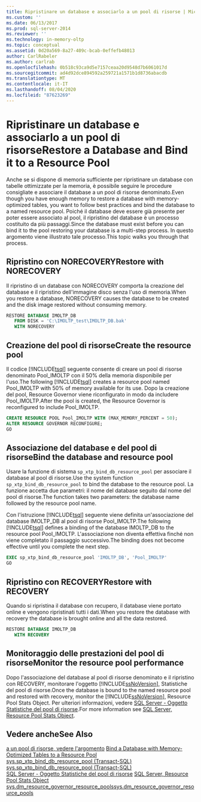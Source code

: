 ```yaml
---
title: Ripristinare un database e associarlo a un pool di risorse | Microsoft Docs
ms.custom: ''
ms.date: 06/13/2017
ms.prod: sql-server-2014
ms.reviewer: ''
ms.technology: in-memory-oltp
ms.topic: conceptual
ms.assetid: 0d20a569-8a27-409c-bcab-0effefb48013
author: CarlRabeler
ms.author: carlrab
ms.openlocfilehash: 0b518c93ca9d5e7157ceaa20d9548d7b6061017d
ms.sourcegitcommit: ad4d92dce894592a259721a1571b1d8736abacdb
ms.translationtype: MT
ms.contentlocale: it-IT
ms.lasthandoff: 08/04/2020
ms.locfileid: "87623269"
---
```

# <a name="restore-a-database-and-bind-it-to-a-resource-pool"></a><span data-ttu-id="5f695-102">Ripristinare un database e associarlo a un pool di risorse</span><span class="sxs-lookup"><span data-stu-id="5f695-102">Restore a Database and Bind it to a Resource Pool</span></span>
  <span data-ttu-id="5f695-103">Anche se si dispone di memoria sufficiente per ripristinare un database con tabelle ottimizzate per la memoria, è possibile seguire le procedure consigliate e associare il database a un pool di risorse denominato.</span><span class="sxs-lookup"><span data-stu-id="5f695-103">Even though you have enough memory to restore a database with memory-optimized tables, you want to follow best practices and bind the database to a named resource pool.</span></span> <span data-ttu-id="5f695-104">Poiché il database deve essere già presente per poter essere associato al pool, il ripristino del database è un processo costituito da più passaggi.</span><span class="sxs-lookup"><span data-stu-id="5f695-104">Since the database must exist before you can bind it to the pool restoring your database is a multi-step process.</span></span> <span data-ttu-id="5f695-105">In questo argomento viene illustrato tale processo.</span><span class="sxs-lookup"><span data-stu-id="5f695-105">This topic walks you through that process.</span></span>  
  
##  <a name="restore-with-norecovery"></a><span data-ttu-id="5f695-106">Ripristino con NORECOVERY</span><span class="sxs-lookup"><span data-stu-id="5f695-106">Restore with NORECOVERY</span></span>  
 <span data-ttu-id="5f695-107">Il ripristino di un database con NORECOVERY comporta la creazione del database e il ripristino dell'immagine disco senza l'uso di memoria.</span><span class="sxs-lookup"><span data-stu-id="5f695-107">When you restore a database, NORECOVERY causes the database to be created and the disk image restored without consuming memory.</span></span>  
  
```sql  
RESTORE DATABASE IMOLTP_DB   
   FROM DISK = 'C:\IMOLTP_test\IMOLTP_DB.bak'  
   WITH NORECOVERY  
```  
  
##  <a name="create-the-resource-pool"></a><span data-ttu-id="5f695-108">Creazione del pool di risorse</span><span class="sxs-lookup"><span data-stu-id="5f695-108">Create the resource pool</span></span>  
 <span data-ttu-id="5f695-109">Il codice [!INCLUDE[tsql](../../includes/tsql-md.md)] seguente consente di creare un pool di risorse denominato Pool_IMOLTP con il 50% della memoria disponibile per l'uso.</span><span class="sxs-lookup"><span data-stu-id="5f695-109">The following [!INCLUDE[tsql](../../includes/tsql-md.md)] creates a resource pool named Pool_IMOLTP with 50% of memory available for its use.</span></span>  <span data-ttu-id="5f695-110">Dopo la creazione del pool, Resource Governor viene riconfigurato in modo da includere Pool_IMOLTP.</span><span class="sxs-lookup"><span data-stu-id="5f695-110">After the pool is created, the Resource Governor is reconfigured to include Pool_IMOLTP.</span></span>  
  
```sql  
CREATE RESOURCE POOL Pool_IMOLTP WITH (MAX_MEMORY_PERCENT = 50);  
ALTER RESOURCE GOVERNOR RECONFIGURE;  
GO  
```  
  
##  <a name="bind-the-database-and-resource-pool"></a><span data-ttu-id="5f695-111">Associazione del database e del pool di risorse</span><span class="sxs-lookup"><span data-stu-id="5f695-111">Bind the database and resource pool</span></span>  
 <span data-ttu-id="5f695-112">Usare la funzione di sistema `sp_xtp_bind_db_resource_pool` per associare il database al pool di risorse.</span><span class="sxs-lookup"><span data-stu-id="5f695-112">Use the system function `sp_xtp_bind_db_resource_pool` to bind the database to the resource pool.</span></span> <span data-ttu-id="5f695-113">La funzione accetta due parametri: il nome del database seguito dal nome del pool di risorse.</span><span class="sxs-lookup"><span data-stu-id="5f695-113">The function takes two parameters: the database name followed by the resource pool name.</span></span>  
  
 <span data-ttu-id="5f695-114">Con l'istruzione [!INCLUDE[tsql](../../includes/tsql-md.md)] seguente viene definita un'associazione del database IMOLTP_DB al pool di risorse Pool_IMOLTP.</span><span class="sxs-lookup"><span data-stu-id="5f695-114">The following [!INCLUDE[tsql](../../includes/tsql-md.md)] defines a binding of the database IMOLTP_DB to the resource pool Pool_IMOLTP.</span></span> <span data-ttu-id="5f695-115">L'associazione non diventa effettiva finché non viene completato il passaggio successivo.</span><span class="sxs-lookup"><span data-stu-id="5f695-115">The binding does not become effective until you complete the next step.</span></span>  
  
```sql  
EXEC sp_xtp_bind_db_resource_pool 'IMOLTP_DB', 'Pool_IMOLTP'  
GO  
```  
  
##  <a name="restore-with-recovery"></a><span data-ttu-id="5f695-116">Ripristino con RECOVERY</span><span class="sxs-lookup"><span data-stu-id="5f695-116">Restore with RECOVERY</span></span>  
 <span data-ttu-id="5f695-117">Quando si ripristina il database con recupero, il database viene portato online e vengono ripristinati tutti i dati.</span><span class="sxs-lookup"><span data-stu-id="5f695-117">When you restore the database with recovery the database is brought online and all the data restored.</span></span>  
  
```sql  
RESTORE DATABASE IMOLTP_DB   
   WITH RECOVERY  
```  
  
##  <a name="monitor-the-resource-pool-performance"></a><span data-ttu-id="5f695-118">Monitoraggio delle prestazioni del pool di risorse</span><span class="sxs-lookup"><span data-stu-id="5f695-118">Monitor the resource pool performance</span></span>  
 <span data-ttu-id="5f695-119">Dopo l'associazione del database al pool di risorse denominato e il ripristino con RECOVERY, monitorare l'oggetto [!INCLUDE[ssNoVersion](../../includes/ssnoversion-md.md)], Statistiche del pool di risorse.</span><span class="sxs-lookup"><span data-stu-id="5f695-119">Once the database is bound to the named resource pool and restored with recovery, monitor the [!INCLUDE[ssNoVersion](../../includes/ssnoversion-md.md)], Resource Pool Stats Object.</span></span> <span data-ttu-id="5f695-120">Per ulteriori informazioni, vedere [SQL Server - Oggetto Statistiche del pool di risorse](../performance-monitor/sql-server-resource-pool-stats-object.md).</span><span class="sxs-lookup"><span data-stu-id="5f695-120">For more information see [SQL Server, Resource Pool Stats Object](../performance-monitor/sql-server-resource-pool-stats-object.md).</span></span>  
  
## <a name="see-also"></a><span data-ttu-id="5f695-121">Vedere anche</span><span class="sxs-lookup"><span data-stu-id="5f695-121">See Also</span></span>  
 <span data-ttu-id="5f695-122">[a un pool di risorse, vedere l'argomento](bind-a-database-with-memory-optimized-tables-to-a-resource-pool.md) </span><span class="sxs-lookup"><span data-stu-id="5f695-122">[Bind a Database with Memory-Optimized Tables to a Resource Pool](bind-a-database-with-memory-optimized-tables-to-a-resource-pool.md) </span></span>  
 <span data-ttu-id="5f695-123">[sys.sp_xtp_bind_db_resource_pool &#40;Transact-SQL&#41;](/sql/relational-databases/system-stored-procedures/sys-sp-xtp-bind-db-resource-pool-transact-sql) </span><span class="sxs-lookup"><span data-stu-id="5f695-123">[sys.sp_xtp_bind_db_resource_pool &#40;Transact-SQL&#41;](/sql/relational-databases/system-stored-procedures/sys-sp-xtp-bind-db-resource-pool-transact-sql) </span></span>  
 <span data-ttu-id="5f695-124">[SQL Server - Oggetto Statistiche del pool di risorse](../performance-monitor/sql-server-resource-pool-stats-object.md) </span><span class="sxs-lookup"><span data-stu-id="5f695-124">[SQL Server, Resource Pool Stats Object](../performance-monitor/sql-server-resource-pool-stats-object.md) </span></span>  
 [<span data-ttu-id="5f695-125">sys.dm_resource_governor_resource_pools</span><span class="sxs-lookup"><span data-stu-id="5f695-125">sys.dm_resource_governor_resource_pools</span></span>](/sql/relational-databases/system-stored-procedures/sys-sp-xtp-unbind-db-resource-pool-transact-sql)  
  
  
